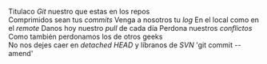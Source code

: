 Titulaco
*Git* nuestro que estas en los repos  
Comprimidos sean tus *commits* 
Venga a nosotros tu *log* 
En el local como en el *remote* 
Danos hoy nuestro *pull* de cada día 
Perdona nuestros *conflictos* 
Como también perdonamos los de otros geeks  
No nos dejes caer en *detached HEAD* 
y líbranos de *SVN* 
'git commit --amend'

